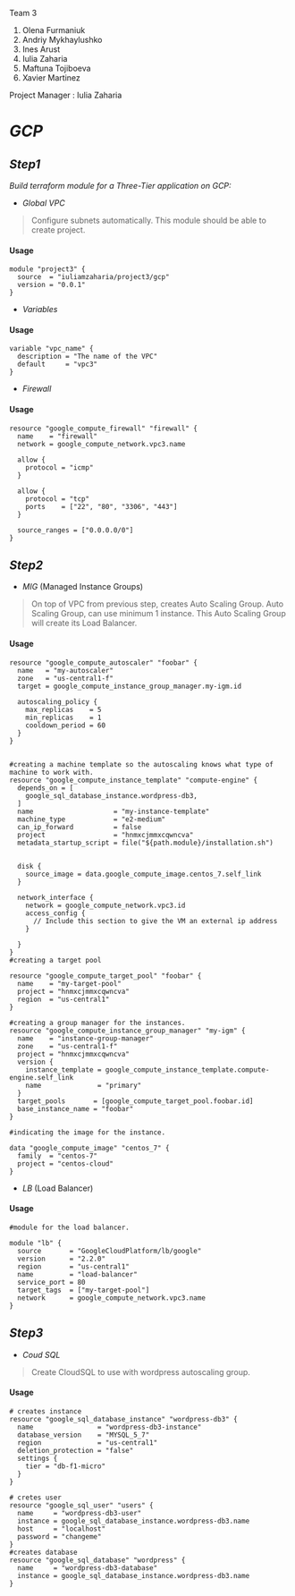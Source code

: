  Team 3 
1. Olena Furmaniuk
2. Andriy Mykhaylushko
3. Ines Arust
4. Iulia Zaharia
5. Maftuna Tojiboeva
6. Xavier Martinez

Project Manager : Iulia Zaharia
# _GCP_
## _Step1_
_Build  terraform module  for a Three-Tier application on GCP:_
- _Global VPC_
> Configure  subnets  automatically. 
> This module  should  be able to create  project.  

#### Usage
```
module "project3" {
  source  = "iuliamzaharia/project3/gcp"
  version = "0.0.1"
}
```
- _Variables_
#### Usage
```
variable "vpc_name" {
  description = "The name of the VPC"
  default     = "vpc3"
}
```
- _Firewall_
#### Usage
```
resource "google_compute_firewall" "firewall" {
  name    = "firewall"
  network = google_compute_network.vpc3.name

  allow {
    protocol = "icmp"
  }

  allow {
    protocol = "tcp"
    ports    = ["22", "80", "3306", "443"]
  }

  source_ranges = ["0.0.0.0/0"] 
}
```

## _Step2_
- _MIG_  (Managed Instance Groups)
> On  top  of VPC  from  previous  step, creates Auto  Scaling  Group. 
> Auto Scaling  Group, can  use  minimum  1 instance. 
> This  Auto  Scaling  Group  will create  its  Load  Balancer. 
#### Usage
```
resource "google_compute_autoscaler" "foobar" {
  name   = "my-autoscaler"
  zone   = "us-central1-f"
  target = google_compute_instance_group_manager.my-igm.id

  autoscaling_policy {
    max_replicas    = 5
    min_replicas    = 1
    cooldown_period = 60
  }
}


#creating a machine template so the autoscaling knows what type of machine to work with.
resource "google_compute_instance_template" "compute-engine" {
  depends_on = [
    google_sql_database_instance.wordpress-db3,
  ]
  name                    = "my-instance-template"
  machine_type            = "e2-medium"
  can_ip_forward          = false
  project                 = "hnmxcjmmxcqwncva"
  metadata_startup_script = file("${path.module}/installation.sh")


  disk {
    source_image = data.google_compute_image.centos_7.self_link
  }

  network_interface {
    network = google_compute_network.vpc3.id
    access_config {
      // Include this section to give the VM an external ip address
    }

  }
}
#creating a target pool

resource "google_compute_target_pool" "foobar" {
  name    = "my-target-pool"
  project = "hnmxcjmmxcqwncva"
  region  = "us-central1"
}

#creating a group manager for the instances.
resource "google_compute_instance_group_manager" "my-igm" {
  name    = "instance-group-manager"
  zone    = "us-central1-f"
  project = "hnmxcjmmxcqwncva"
  version {
    instance_template = google_compute_instance_template.compute-engine.self_link
    name              = "primary"
  }
  target_pools       = [google_compute_target_pool.foobar.id]
  base_instance_name = "foobar"
}

#indicating the image for the instance.

data "google_compute_image" "centos_7" {
  family  = "centos-7"
  project = "centos-cloud"
}

```
- _LB_ (Load Balancer)
#### Usage
```
#module for the load balancer.

module "lb" {
  source       = "GoogleCloudPlatform/lb/google"
  version      = "2.2.0"
  region       = "us-central1"
  name         = "load-balancer"
  service_port = 80
  target_tags  = ["my-target-pool"]
  network      = google_compute_network.vpc3.name
}

```
## _Step3_
 - _Coud SQL_
> Create  CloudSQL  to use with wordpress  autoscaling group.
#### Usage
```
# creates instance
resource "google_sql_database_instance" "wordpress-db3" {
  name                = "wordpress-db3-instance"
  database_version    = "MYSQL_5_7"
  region              = "us-central1"
  deletion_protection = "false"
  settings {
    tier = "db-f1-micro"
  }
}

# cretes user
resource "google_sql_user" "users" {
  name     = "wordpress-db3-user"
  instance = google_sql_database_instance.wordpress-db3.name
  host     = "localhost"
  password = "changeme"
}
#creates database
resource "google_sql_database" "wordpress" {
  name     = "wordpress-db3-database"
  instance = google_sql_database_instance.wordpress-db3.name
}

```







